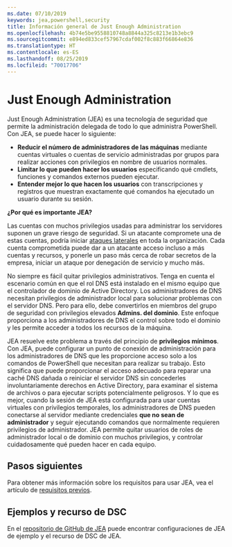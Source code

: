 ```yaml
---
ms.date: 07/10/2019
keywords: jea,powershell,security
title: Información general de Just Enough Administration
ms.openlocfilehash: 4b74e5be9558810748a8844a325c8213e1b3ebc9
ms.sourcegitcommit: e894ed833cef57967cdaf002f8c883f66864e836
ms.translationtype: HT
ms.contentlocale: es-ES
ms.lasthandoff: 08/25/2019
ms.locfileid: "70017706"
---
```

# <a name="just-enough-administration"></a>Just Enough Administration

Just Enough Administration (JEA) es una tecnología de seguridad que permite la administración delegada de todo lo que administra PowerShell. Con JEA, se puede hacer lo siguiente:

- **Reducir el número de administradores de las máquinas** mediante cuentas virtuales o cuentas de servicio administradas por grupos para realizar acciones con privilegios en nombre de usuarios normales.
- **Limitar lo que pueden hacer los usuarios** especificando qué cmdlets, funciones y comandos externos pueden ejecutar.
- **Entender mejor lo que hacen los usuarios** con transcripciones y registros que muestran exactamente qué comandos ha ejecutado un usuario durante su sesión.

**¿Por qué es importante JEA?**

Las cuentas con muchos privilegios usadas para administrar los servidores suponen un grave riesgo de seguridad. Si un atacante compromete una de estas cuentas, podría iniciar [ataques laterales](https://aka.ms/pth) en toda la organización. Cada cuenta comprometida puede dar a un atacante acceso incluso a más cuentas y recursos, y ponerle un paso más cerca de robar secretos de la empresa, iniciar un ataque por denegación de servicio y mucho más.

No siempre es fácil quitar privilegios administrativos. Tenga en cuenta el escenario común en que el rol DNS está instalado en el mismo equipo que el controlador de dominio de Active Directory. Los administradores de DNS necesitan privilegios de administrador local para solucionar problemas con el servidor DNS. Pero para ello, debe convertirlos en miembros del grupo de seguridad con privilegios elevados **Admins. del dominio**. Este enfoque proporciona a los administradores de DNS el control sobre todo el dominio y les permite acceder a todos los recursos de la máquina.

JEA resuelve este problema a través del principio de **privilegios mínimos**. Con JEA, puede configurar un punto de conexión de administración para los administradores de DNS que les proporcione acceso solo a los comandos de PowerShell que necesitan para realizar su trabajo. Esto significa que puede proporcionar el acceso adecuado para reparar una caché DNS dañada o reiniciar el servidor DNS sin concederles involuntariamente derechos en Active Directory, para examinar el sistema de archivos o para ejecutar scripts potencialmente peligrosos. Y lo que es mejor, cuando la sesión de JEA está configurada para usar cuentas virtuales con privilegios temporales, los administradores de DNS pueden conectarse al servidor mediante credenciales **que no sean de administrador** y seguir ejecutando comandos que normalmente requieren privilegios de administrador. JEA permite quitar usuarios de roles de administrador local o de dominio con muchos privilegios, y controlar cuidadosamente qué pueden hacer en cada equipo.

## <a name="next-steps"></a>Pasos siguientes

Para obtener más información sobre los requisitos para usar JEA, vea el artículo de [requisitos previos](prerequisites.md).

## <a name="samples-and-dsc-resource"></a>Ejemplos y recurso de DSC

En el [repositorio de GitHub de JEA](https://github.com/PowerShell/JEA) puede encontrar configuraciones de JEA de ejemplo y el recurso de DSC de JEA.
